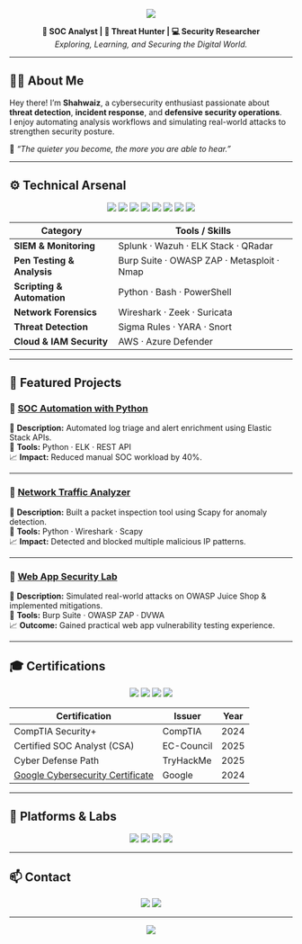 <p align="center">
  <img src="https://capsule-render.vercel.app/api?type=rect&color=0:00c6ff,100:0072ff&height=120&section=header&text=Shahwaiz's%20Cyber%20Security%20Portfolio&fontColor=ffffff&fontSize=28&fontAlignY=35" />
</p>

<p align="center">
  <b>🔐 SOC Analyst | 🧠 Threat Hunter | 💻 Security Researcher</b><br>
  <i>Exploring, Learning, and Securing the Digital World.</i>
</p>

---

## 👨‍💻 About Me  

Hey there! I’m **Shahwaiz**, a cybersecurity enthusiast passionate about **threat detection**, **incident response**, and **defensive security operations**.  
I enjoy automating analysis workflows and simulating real-world attacks to strengthen security posture.  

💬 *“The quieter you become, the more you are able to hear.”*  

---

## ⚙️ Technical Arsenal  

<p align="center">
  <img src="https://img.shields.io/badge/SIEM-Splunk-orange?style=for-the-badge&logo=splunk">
  <img src="https://img.shields.io/badge/ELK-Stack-blue?style=for-the-badge&logo=elastic">
  <img src="https://img.shields.io/badge/Wazuh-purple?style=for-the-badge&logo=wazuh">
  <img src="https://img.shields.io/badge/Wireshark-lightblue?style=for-the-badge&logo=wireshark">
  <img src="https://img.shields.io/badge/Python-black?style=for-the-badge&logo=python">
  <img src="https://img.shields.io/badge/Bash-green?style=for-the-badge&logo=gnu-bash">
  <img src="https://img.shields.io/badge/Kali_Linux-gray?style=for-the-badge&logo=kalilinux">
  <img src="https://img.shields.io/badge/AWS_Security-orange?style=for-the-badge&logo=amazonaws">
</p>

| Category | Tools / Skills |
|-----------|----------------|
| **SIEM & Monitoring** | Splunk · Wazuh · ELK Stack · QRadar |
| **Pen Testing & Analysis** | Burp Suite · OWASP ZAP · Metasploit · Nmap |
| **Scripting & Automation** | Python · Bash · PowerShell |
| **Network Forensics** | Wireshark · Zeek · Suricata |
| **Threat Detection** | Sigma Rules · YARA · Snort |
| **Cloud & IAM Security** | AWS · Azure Defender |

---

## 🚀 Featured Projects  

### 🔹 [SOC Automation with Python](#)  
📜 **Description:** Automated log triage and alert enrichment using Elastic Stack APIs.  
🧰 **Tools:** Python · ELK · REST API  
📈 **Impact:** Reduced manual SOC workload by 40%.  

---

### 🔹 [Network Traffic Analyzer](#)  
📜 **Description:** Built a packet inspection tool using Scapy for anomaly detection.  
🧰 **Tools:** Python · Wireshark · Scapy  
📈 **Impact:** Detected and blocked multiple malicious IP patterns.  

---

### 🔹 [Web App Security Lab](#)  
📜 **Description:** Simulated real-world attacks on OWASP Juice Shop & implemented mitigations.  
🧰 **Tools:** Burp Suite · OWASP ZAP · DVWA  
📈 **Outcome:** Gained practical web app vulnerability testing experience.  

---

## 🎓 Certifications  

<p align="center">
  <img src="https://img.shields.io/badge/CompTIA-Security%2B-red?style=for-the-badge&logo=comptia">
  <img src="https://img.shields.io/badge/EC--Council-CSA-blue?style=for-the-badge&logo=eccouncil">
  <img src="https://img.shields.io/badge/TryHackMe-Cyber_Defense_Path-green?style=for-the-badge&logo=tryhackme">
  <img src="https://img.shields.io/badge/Google-Cybersecurity_Certificate-lightgrey?style=for-the-badge&logo=google">
</p>

| Certification | Issuer | Year |
|----------------|---------|------|
| CompTIA Security+ | CompTIA | 2024 |
| Certified SOC Analyst (CSA) | EC-Council | 2025 |
| Cyber Defense Path | TryHackMe | 2025 |
| <a href="https://www.coursera.org/account/accomplishments/professional-cert/Q3R6A0A0Z48L">Google Cybersecurity Certificate</a> | Google | 2024 |

---

## 🧩 Platforms & Labs  

<p align="center">
  <a href="https://tryhackme.com"><img src="https://img.shields.io/badge/TryHackMe-Red?style=for-the-badge&logo=tryhackme&logoColor=white"></a>
  <a href="https://hackthebox.com"><img src="https://img.shields.io/badge/Hack_The_Box-black?style=for-the-badge&logo=hackthebox"></a>
  <a href="https://blueteamlabs.online"><img src="https://img.shields.io/badge/Blue_Team_Labs_Online-blue?style=for-the-badge"></a>
  <a href="https://attack.mitre.org"><img src="https://img.shields.io/badge/MITRE_ATTACK_Framework-orange?style=for-the-badge"></a>
</p>

---

## 📫 Contact  

<p align="center">
  <a href="mailto:shahwaizalikhan00@gmail.com"><img src="https://img.shields.io/badge/Email-0078D4?style=for-the-badge&logo=gmail&logoColor=white"></a>
  <a href="https://www.linkedin.com/in/muhammad-shahwaiz-ali-khan-5150332b7/"><img src="https://img.shields.io/badge/LinkedIn-0A66C2?style=for-the-badge&logo=linkedin&logoColor=white"></a>
</p>

---

<p align="center">
  <img src="https://capsule-render.vercel.app/api?type=waving&color=0:0072ff,100:00c6ff&height=100&section=footer"/>
</p>

<!--
**joshmadakor1/joshmadakor1** is a ✨ _special_ ✨ repository because its `README.md` (this file) appears on your GitHub profile.

Here are some ideas to get you started:

- 🔭 I’m currently working on ...
- 🌱 I’m currently learning ...
- 👯 I’m looking to collaborate on ...
- 🤔 I’m looking for help with ...
- 💬 Ask me about ...
- 📫 How to reach me: ...
- 😄 Pronouns: ...
- ⚡ Fun fact: ...
-->
